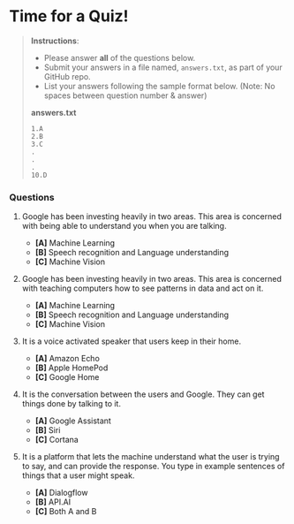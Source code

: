 # Time for a Quiz!

> **Instructions**: 
> * Please answer **all** of the questions below.
> * Submit your answers in a file named, `answers.txt`, as part of your GitHub repo.
> * List your answers following the sample format below. (Note: No spaces between question number & answer)
>
> **answers.txt** 
> ```
> 1.A
> 2.B
> 3.C
> .
> .
> .
> 10.D
> ```

### Questions
1. Google has been investing heavily in two areas. This area is concerned with being able to understand you when you are talking.
	* **[A]** Machine Learning
	* **[B]** Speech recognition and Language understanding
	* **[C]** Machine Vision

2. Google has been investing heavily in two areas. This area is concerned with teaching computers how to see patterns in data and act on it.
	* **[A]** Machine Learning
	* **[B]** Speech recognition and Language understanding
	* **[C]** Machine Vision

3. It is a voice activated speaker that users keep in their home.
	* **[A]** Amazon Echo
	* **[B]** Apple HomePod
	* **[C]** Google Home

4. It is the conversation between the users and Google. They can get things done by talking to it.
	* **[A]** Google Assistant
	* **[B]** Siri
	* **[C]** Cortana

5. It is a platform that lets the machine understand what the user is trying to say, and can provide the response. You type in example sentences of things that a user might speak.
	* **[A]** Dialogflow
	* **[B]** API.AI
	* **[C]** Both A and B